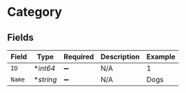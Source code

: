 # Category


## Fields

| Field              | Type               | Required           | Description        | Example            |
| ------------------ | ------------------ | ------------------ | ------------------ | ------------------ |
| `ID`               | **int64*           | :heavy_minus_sign: | N/A                | 1                  |
| `Name`             | **string*          | :heavy_minus_sign: | N/A                | Dogs               |